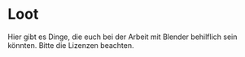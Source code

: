# Loot
Hier gibt es Dinge, die euch bei der Arbeit mit Blender behilflich sein könnten. Bitte die Lizenzen beachten.
